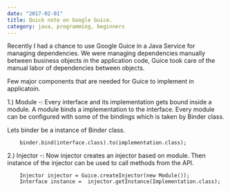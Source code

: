 ```yaml
---
date: "2017-02-01"
title: Quick note on Google Guice. 
category: java, programming, beginners 
---
```


Recently I had a chance to use Google Guice in a Java Service for managing dependencies. We were managing dependencies manually between business objects in the application code, Guice took care of the manual labor of dependencies between objects.

Few major components that are needed for Guice to implement in applicatoin.

1.) Module -: Every interface and its implementation gets bound inside a module. A module binds a implementation to the interface. Every module can be configured with some of the bindings which is taken by Binder class.

Lets binder be a instance of Binder class.

```
    binder.bind(interface.class).to(implementation.class);
```

2.) Injector -: Now injector creates an injector based on module. Then instance of the injector can be used to call methods from the API.

```
    Injector injector = Guice.createInjector(new Module());
    Interface instance =  injector.getInstance(Implementation.class);
```           